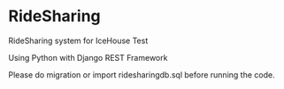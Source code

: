 # RideSharing
RideSharing system for IceHouse Test

Using Python with Django REST Framework

Please do migration or import ridesharingdb.sql before running the code.
